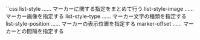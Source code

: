 ``css
list-style …… マーカーに関する指定をまとめて行う
list-style-image …… マーカー画像を指定する
list-style-type …… マーカー文字の種類を指定する
list-style-position …… マーカーの表示位置を指定する
marker-offset …… マーカーとの間隔を指定する
